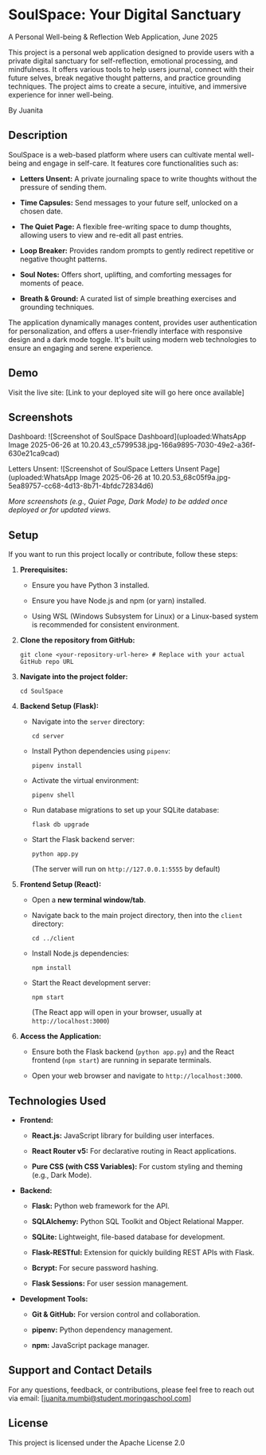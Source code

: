 
# SoulSpace: Your Digital Sanctuary

A Personal Well-being & Reflection Web Application, June 2025

This project is a personal web application designed to provide users with a private digital sanctuary for self-reflection, emotional processing, and mindfulness. It offers various tools to help users journal, connect with their future selves, break negative thought patterns, and practice grounding techniques. The project aims to create a secure, intuitive, and immersive experience for inner well-being.

By Juanita

## Description

SoulSpace is a web-based platform where users can cultivate mental well-being and engage in self-care. It features core functionalities such as:

* **Letters Unsent:** A private journaling space to write thoughts without the pressure of sending them.

* **Time Capsules:** Send messages to your future self, unlocked on a chosen date.

* **The Quiet Page:** A flexible free-writing space to dump thoughts, allowing users to view and re-edit all past entries.

* **Loop Breaker:** Provides random prompts to gently redirect repetitive or negative thought patterns.

* **Soul Notes:** Offers short, uplifting, and comforting messages for moments of peace.

* **Breath & Ground:** A curated list of simple breathing exercises and grounding techniques.

The application dynamically manages content, provides user authentication for personalization, and offers a user-friendly interface with responsive design and a dark mode toggle. It's built using modern web technologies to ensure an engaging and serene experience.

## Demo

Visit the live site: [Link to your deployed site will go here once available]

## Screenshots

Dashboard:
![Screenshot of SoulSpace Dashboard](uploaded:WhatsApp Image 2025-06-26 at 10.20.43_c5799538.jpg-166a9895-7030-49e2-a36f-630e21ca9cad)

Letters Unsent:
![Screenshot of SoulSpace Letters Unsent Page](uploaded:WhatsApp Image 2025-06-26 at 10.20.53_68c05f9a.jpg-5ea89757-cc68-4d13-8b71-4bfdc72834d6)

*More screenshots (e.g., Quiet Page, Dark Mode) to be added once deployed or for updated views.*

## Setup

If you want to run this project locally or contribute, follow these steps:

1. **Prerequisites:**

   * Ensure you have Python 3 installed.

   * Ensure you have Node.js and npm (or yarn) installed.

   * Using WSL (Windows Subsystem for Linux) or a Linux-based system is recommended for consistent environment.

2. **Clone the repository from GitHub:**

   ```
   git clone <your-repository-url-here> # Replace with your actual GitHub repo URL
   ```

3. **Navigate into the project folder:**

   ```
   cd SoulSpace
   ```

4. **Backend Setup (Flask):**

   * Navigate into the `server` directory:

     ```
     cd server
     ```

   * Install Python dependencies using `pipenv`:

     ```
     pipenv install
     ```

   * Activate the virtual environment:

     ```
     pipenv shell
     ```

   * Run database migrations to set up your SQLite database:

     ```
     flask db upgrade
     ```

   * Start the Flask backend server:

     ```
     python app.py
     ```

     (The server will run on `http://127.0.0.1:5555` by default)

5. **Frontend Setup (React):**

   * Open a **new terminal window/tab**.

   * Navigate back to the main project directory, then into the `client` directory:

     ```
     cd ../client
     ```

   * Install Node.js dependencies:

     ```
     npm install
     ```

   * Start the React development server:

     ```
     npm start
     ```

     (The React app will open in your browser, usually at `http://localhost:3000`)

6. **Access the Application:**

   * Ensure both the Flask backend (`python app.py`) and the React frontend (`npm start`) are running in separate terminals.

   * Open your web browser and navigate to `http://localhost:3000`.

## Technologies Used

* **Frontend:**

  * **React.js:** JavaScript library for building user interfaces.

  * **React Router v5:** For declarative routing in React applications.

  * **Pure CSS (with CSS Variables):** For custom styling and theming (e.g., Dark Mode).

* **Backend:**

  * **Flask:** Python web framework for the API.

  * **SQLAlchemy:** Python SQL Toolkit and Object Relational Mapper.

  * **SQLite:** Lightweight, file-based database for development.

  * **Flask-RESTful:** Extension for quickly building REST APIs with Flask.

  * **Bcrypt:** For secure password hashing.

  * **Flask Sessions:** For user session management.

* **Development Tools:**

  * **Git & GitHub:** For version control and collaboration.

  * **pipenv:** Python dependency management.

  * **npm:** JavaScript package manager.

## Support and Contact Details

For any questions, feedback, or contributions, please feel free to reach out via email:
[juanita.mumbi@student.moringaschool.com]

## License

This project is licensed under the Apache License 2.0
